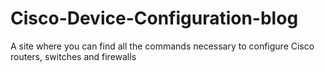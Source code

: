# Cisco-Device-Configuration-blog
A site where you can find all the commands necessary to configure Cisco routers, switches and firewalls
